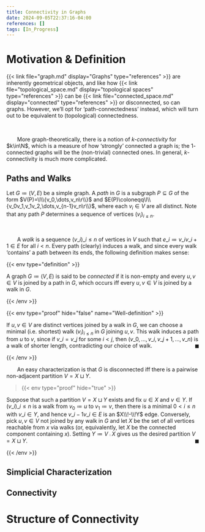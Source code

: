 ```yaml
---
title: Connectivity in Graphs
date: 2024-09-05T22:37:16-04:00
references: []
tags: [In_Progress]
---
```


# Motivation & Definition

{{< link file="graph.md" display="Graphs" type="references" >}} are inherently geometrical objects, and like how {{< link file="topological_space.md" display="topological spaces" type="references" >}} can be {{< link file="connected_space.md" display="connected" type="references" >}} or disconnected, so can graphs. However, we’ll opt for ‘path-connectedness’ instead, which will turn out to be equivalent to (topological) connectedness.

<br>

&emsp;&emsp;More graph-theoretically, there is a notion of *$k$-connectivity* for $k\in\N$, which is a measure of how ‘strongly’ connected a graph is; the $1$-connected graphs will be the (non-trivial) connected ones. In general, $k$-connectivity is much more complicated.

<h2 id="paths_and_walks">Paths and Walks</h2>

Let $G\coloneqq(V,E)$ be a simple graph. A *path* in $G$ is a subgraph $P\subseteq G$ of the form $V(P)=\l\\{v_0,\dots,v_n\r\\}$ and $E(P)\coloneqq\l\\{v_0v_1,v_1v_2,\dots,v_{n-1}v_n\r\\}$, where each $v_i\in V$ are all distinct. Note that any path $P$ determines a sequence of vertices $(v_i)_{i\leq n}$.

<br>

&emsp;&emsp;A *walk* is a sequence $(v\_i)\_{i\leq n}$ of vertices in $V$ such that $e\_i\coloneqq v\_iv\_{i+1}\in E$ for all $i<n$. Every path (clearly) induces a walk, and since every walk ‘contains’ a path between its ends, the following definition makes sense:

{{< env type="definition" >}}

A graph $G\coloneqq(V,E)$ is said to be *connected* if it is non-empty and every $u,v\in V$ is joined by a path in $G$, which occurs iff every $u,v\in V$ is joined by a walk in $G$.

{{< /env >}}

{{< env type="proof" hide="false" name="Well-definition" >}}

If $u,v\in V$ are distinct vertices joined by a walk in $G$, we can choose a minimal (i.e. shortest) walk $(v_i)_{i\leq n}$ in $G$ joining $u,v$. This walk induces a path from $u$ to $v$, since if $v\_i=v\_j$ for some $i<j$, then $(v\_0,\dots,v\_i,v\_{j+1},\dots,v\_n)$ is a walk of shorter length, contradicting our choice of walk.<span style="float:right;">$\blacksquare$</span>

{{< /env >}}

<div class="space"></div>

&emsp;&emsp;An easy characterization is that $G$ is disconnected iff there is a pairwise non-adjacent partition $V=X\sqcup Y$.

> {{< env type="proof" hide="true" >}}

Suppose that such a partition $V=X\sqcup Y$ exists and fix $u\in X$ and $v\in Y$. If $(v\_i)\_{i\leq n}$ is a walk from $v_0\coloneqq u$ to $v_1\coloneqq v$, then there is a minimal $0<i\leq n$ with $v\_i\in Y$, and hence $v\_{i-1}v\_i\in E$ is an $X\\!-\\!Y$ edge. Conversely, pick $u,v\in V$ not joined by any walk in $G$ and let $X$ be the set of all vertices reachable from $x$ via walks (or, equivalently, let $X$ be the connected component containing $x$). Setting $Y\coloneqq V\comp X$ gives us the desired partition $V=X\sqcup Y$.<span style="float:right;">$\blacksquare$</span>

{{< /env >}}

## Simplicial Characterization

## Connectivity

# Structure of Connectivity
